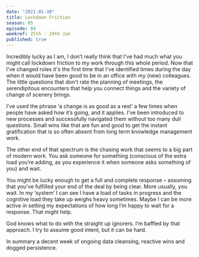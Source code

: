 ```yaml
---
date: "2021-01-30"
title: Lockdown Friction
season: 05
episode: 04
weekref: 25th - 29th Jan
published: true
---
```


Incredibly lucky as I am, I don’t really think that I've had much what you might call lockdown friction to my work through this whole period. Now that I've changed roles it's the first time that I've identified times during the day when it would have been good to be in an office with my (new) colleagues. The little questions that don't rate the planning of meetings, the serendipitous encounters that help you connect things and the variety of change of scenery brings.

I’ve used the phrase ‘a change is as good as a rest’ a few times when people have asked how it’s going, and it applies. I’ve been introduced to new processes and successfully navigated them without too many dull questions. Small wins like that are fun and good to get the instant gratification that is so often absent from long term knowledge management work. 

The other end of that spectrum is the chasing work that seems to a big part of modern work. You ask someone for something (conscious of the extra load you’re adding, as you experience it when someone asks something of you) and wait. 

You might be lucky enough to get a full and complete response – assuming that you’ve fulfilled your end of the deal by being clear. More usually, you wait. In my ‘system’ I can see I have a load of tasks in progress and the cognitive load they take up weighs heavy sometimes. Maybe I can be more active in setting my expectations of how long I’m happy to wait for a response. That might help.

God knows what to do with the straight up ignorers. I’m baffled by that approach. I try to assume good intent, but it can be hard.

In summary a decent week of ongoing data cleansing, reactive wins and dogged persistence.


